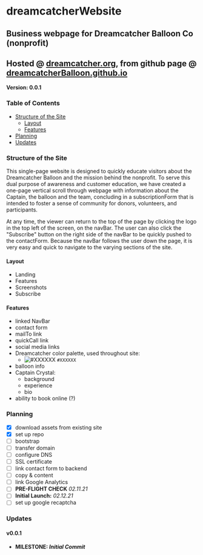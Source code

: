 # dreamcatcherWebsite
## Business webpage for Dreamcatcher Balloon Co (nonprofit)
## Hosted @ [dreamcatcher.org](https://dreamcatcher.org), from github page @ [dreamcatcherBalloon.github.io](https://dreamcatcherBalloon.github.io)

**Version: 0.0.1**

### Table of Contents
* [Structure of the Site](#structure-of-the-site)
    * [Layout](#layout)
    * [Features](#features)
* [Planning](#planning)
* [Updates](#updates)


### Structure of the Site
This single-page website is designed to quickly educate visitors about the Dreamcatcher Balloon and the mission behind the nonprofit. To serve this dual purpose of awareness and customer education, we have created a one-page vertical scroll through webpage with information about the Captain, the balloon and the team, concluding in a subscriptionForm that is intended to foster a sense of community for donors, volunteers, and participants.

At any time, the viewer can return to the top of the page by clicking the logo in the top left of the screen, on the navBar. The user can also click the "Subscribe" button on the right side of the navBar to be quickly pushed to the contactForm. Because the navBar follows the user down the page, it is very easy and quick to navigate to the varying sections of the site.

#### Layout
* Landing
* Features
* Screenshots
* Subscribe

#### Features
* linked NavBar
* contact form
* mailTo link
* quickCall link
* social media links
* Dreamcatcher color palette, used throughout site:
	- ![#XXXXXX](https://placehold.it/15/XXXXX/000000?text=+) `#XXXXXX`
* balloon info
* Captain Crystal:
  * background
  * experience
  * bio
* ability to book online (?)

### Planning
- [x] download assets from existing site
- [x] set up repo
- [ ] bootstrap
- [ ] transfer domain
- [ ] configure DNS
- [ ] SSL certificate
- [ ] link contact form to backend
- [ ] copy & content
- [ ] link Google Analytics
- [ ] **PRE-FLIGHT CHECK** _02.11.21_
- [ ] **Initial Launch:** _02.12.21_
- [ ] set up google recaptcha

### Updates
#### v0.0.1
* **MILESTONE: *Initial Commit***
